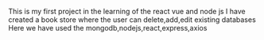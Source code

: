 This is my first project in the learning of the react vue and node js 
I have created a book store where the user can delete,add,edit existing databases
Here we have used the mongodb,nodejs,react,express,axios